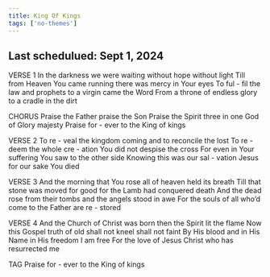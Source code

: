```yaml
---
title: King Of Kings
tags: ['no-themes']
---
```


## Last schedulued: Sept 1, 2024          

VERSE 1
In the darkness we were waiting
without hope without light
Till from Heaven You came running
there was mercy in Your eyes
To ful - fil the law and prophets
to a virgin came the Word
From a throne of endless glory
to a cradle in the dirt

CHORUS
Praise the Father praise the Son
Praise the Spirit three in one
God of Glory majesty
Praise for - ever to the King of kings

VERSE 2
To re - veal the kingdom coming
and to reconcile the lost
To re - deem the whole cre - ation
You did not despise the cross
For even in Your suffering
You saw to the other side
Knowing this was our sal - vation
Jesus for our sake You died


VERSE 3
And the morning that You rose
all of heaven held its breath
Till that stone was moved for good
for the Lamb had conquered death
And the dead rose from their tombs
and the angels stood in awe
For the souls of all who’d come
to the Father are re - stored

VERSE 4
And the Church of Christ was born
then the Spirit lit the flame
Now this Gospel truth of old
shall not kneel shall not faint
By His blood and in His Name
in His freedom I am free
For the love of Jesus Christ
who has resurrected me

TAG
Praise for - ever to the King of kings
